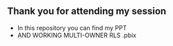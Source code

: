 ## Thank you for attending my session

- In this repository you can find my PPT
- AND WORKING MULTI-OWNER RLS .pbix 
